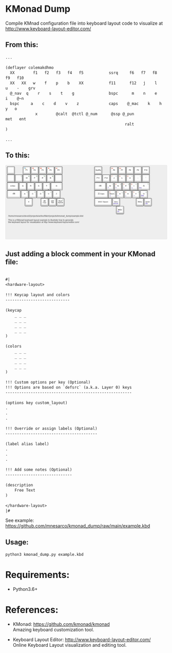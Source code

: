 # KMonad Dump

Compile KMnad configuration file into keyboard layout code to visualize at http://www.keyboard-layout-editor.com/

## From this:

```
...

(deflayer colemakdhmo
  XX        f1   f2   f3   f4   f5           ssrq     f6   f7   f8   f9   f10
  XX   XX   w    f    p    b    XX           f11      f12   j    l    u    -    grv
  @_nav  q    r    s    t    g               bspc      m    n    e    i    @~n
  bspc     a    c    d    v    z             caps    @_mac    k    h    y   o
             x        @calt  @tctl @_num      @ssp @_pun                   met   ent
                                                    ralt
)

...

```

## To this:

![Layout Visualization](https://github.com/mnesarco/kmonad_dump/raw/main/example.jpg)

## Just adding a block comment in your KMonad file:

```

#|
<hardware-layout>

!!! Keycap layout and colors
----------------------------

(keycap 
    _ _ _
    _ _ _
    _ _ _
    _ _ _
)

(colors
    _ _ _
    _ _ _
    _ _ _
    _ _ _
)

!!! Custom options per key (Optional)
!!! Options are based on `defsrc` (a.k.a. Layer 0) keys
-------------------------------------------------------

(options key custom_layout)
.
.
.

!!! Override or assign labels (Optional)
----------------------------------------

(label alias label)
.
.
.

!!! Add some notes (Optional)
-----------------------------

(description
    Free Text
)

</hardware-layout>
|#
```

See example: https://github.com/mnesarco/kmonad_dump/raw/main/example.kbd

## Usage:

```
python3 kmonad_dump.py example.kbd

```

# Requirements:

- Python3.6+

# References:

- KMonad: https://github.com/kmonad/kmonad
<br />Amazing keyboard customization tool.

- Keyboard Layout Editor: http://www.keyboard-layout-editor.com/
<br />Online Keyboard Layout visualization and editing tool.
